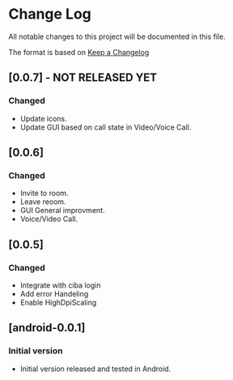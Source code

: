 # Change Log

All notable changes to this project will be documented in this file.

The format is based on [Keep a Changelog](http://keepachangelog.com/)

## [0.0.7] - NOT RELEASED YET
### Changed

* Update icons.
* Update GUI based on call state in Video/Voice Call.


## [0.0.6]
### Changed

* Invite to room.
* Leave reoom.
* GUI General improvment.
* Voice/Video Call.


## [0.0.5]
### Changed

* Integrate with ciba login
* Add error Handeling
* Enable HighDpiScaling


## [android-0.0.1]
### Initial version

* Initial version released and tested in Android.
